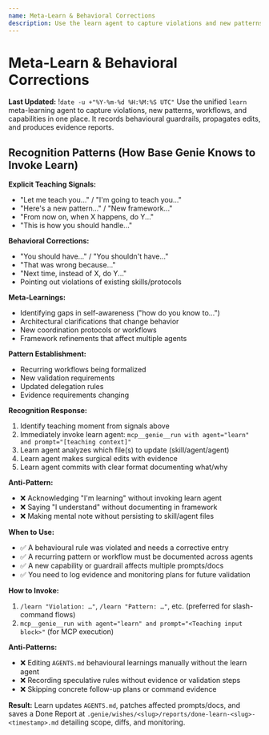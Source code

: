 ```yaml
---
name: Meta-Learn & Behavioral Corrections
description: Use the learn agent to capture violations and new patterns
---
```


# Meta-Learn & Behavioral Corrections

**Last Updated:** !`date -u +"%Y-%m-%d %H:%M:%S UTC"`
Use the unified `learn` meta-learning agent to capture violations, new patterns, workflows, and capabilities in one place. It records behavioural guardrails, propagates edits, and produces evidence reports.

## Recognition Patterns (How Base Genie Knows to Invoke Learn)

**Explicit Teaching Signals:**
- "Let me teach you..." / "I'm going to teach you..."
- "Here's a new pattern..." / "New framework..."
- "From now on, when X happens, do Y..."
- "This is how you should handle..."

**Behavioral Corrections:**
- "You should have..." / "You shouldn't have..."
- "That was wrong because..."
- "Next time, instead of X, do Y..."
- Pointing out violations of existing skills/protocols

**Meta-Learnings:**
- Identifying gaps in self-awareness ("how do you know to...")
- Architectural clarifications that change behavior
- New coordination protocols or workflows
- Framework refinements that affect multiple agents

**Pattern Establishment:**
- Recurring workflows being formalized
- New validation requirements
- Updated delegation rules
- Evidence requirements changing

**Recognition Response:**
1. Identify teaching moment from signals above
2. Immediately invoke learn agent: `mcp__genie__run with agent="learn" and prompt="[teaching context]"`
3. Learn agent analyzes which file(s) to update (skill/agent/agent)
4. Learn agent makes surgical edits with evidence
5. Learn agent commits with clear format documenting what/why

**Anti-Pattern:**
- ❌ Acknowledging "I'm learning" without invoking learn agent
- ❌ Saying "I understand" without documenting in framework
- ❌ Making mental note without persisting to skill/agent files

**When to Use:**
- ✅ A behavioural rule was violated and needs a corrective entry
- ✅ A recurring pattern or workflow must be documented across agents
- ✅ A new capability or guardrail affects multiple prompts/docs
- ✅ You need to log evidence and monitoring plans for future validation

**How to Invoke:**
1. `/learn "Violation: …"`, `/learn "Pattern: …"`, etc. (preferred for slash-command flows)
2. `mcp__genie__run with agent="learn" and prompt="<Teaching input block>"` (for MCP execution)

**Anti-Patterns:**
- ❌ Editing `AGENTS.md` behavioural learnings manually without the learn agent
- ❌ Recording speculative rules without evidence or validation steps
- ❌ Skipping concrete follow-up plans or command evidence

**Result:** Learn updates `AGENTS.md`, patches affected prompts/docs, and saves a Done Report at `.genie/wishes/<slug>/reports/done-learn-<slug>-<timestamp>.md` detailing scope, diffs, and monitoring.
